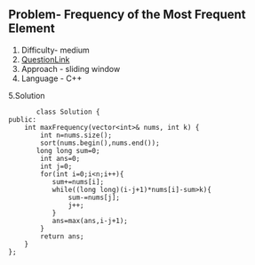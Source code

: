 ## Problem- Frequency of the Most Frequent Element
1. Difficulty- medium
2. [QuestionLink](https://leetcode.com/problems/frequency-of-the-most-frequent-element/description/)
3. Approach - sliding window
4. Language - C++


5.Solution
      
           class Solution {
    public:
        int maxFrequency(vector<int>& nums, int k) {
            int n=nums.size();
            sort(nums.begin(),nums.end());
           long long sum=0;
            int ans=0;
            int j=0;
            for(int i=0;i<n;i++){
               sum+=nums[i];
               while((long long)(i-j+1)*nums[i]-sum>k){
                   sum-=nums[j];
                   j++;
               }
               ans=max(ans,i-j+1);
            }
            return ans;
        }
    };
